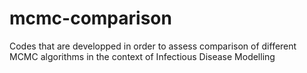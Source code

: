 # mcmc-comparison
Codes that are developped in order to assess comparison of different MCMC algorithms in the context of Infectious Disease Modelling 
